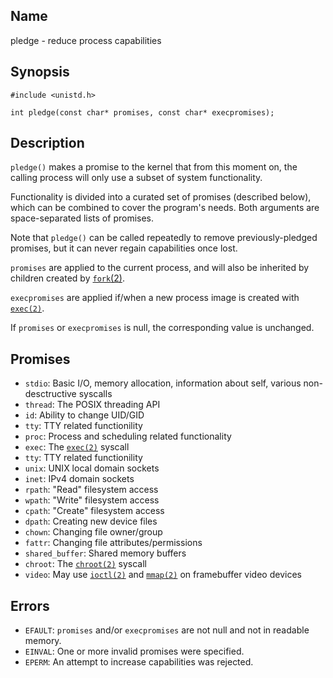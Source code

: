 ## Name

pledge - reduce process capabilities

## Synopsis

```**c++
#include <unistd.h>

int pledge(const char* promises, const char* execpromises);
```

## Description

`pledge()` makes a promise to the kernel that from this moment on, the calling process will only use a subset of system functionality.

Functionality is divided into a curated set of promises (described below), which can be combined to cover the program's needs. Both arguments are space-separated lists of promises.

Note that `pledge()` can be called repeatedly to remove previously-pledged promises, but it can never regain capabilities once lost.

`promises` are applied to the current process, and will also be inherited by children created by [`fork`(2)](fork.md).

`execpromises` are applied if/when a new process image is created with [`exec(2)`](exec.md).

If `promises` or `execpromises` is null, the corresponding value is unchanged.

## Promises

* `stdio`: Basic I/O, memory allocation, information about self, various non-desctructive syscalls
* `thread`: The POSIX threading API
* `id`: Ability to change UID/GID
* `tty`: TTY related functionility
* `proc`: Process and scheduling related functionality
* `exec`: The [`exec(2)`](exec.md) syscall
* `tty`: TTY related functionility
* `unix`: UNIX local domain sockets
* `inet`: IPv4 domain sockets
* `rpath`: "Read" filesystem access
* `wpath`: "Write" filesystem access
* `cpath`: "Create" filesystem access
* `dpath`: Creating new device files
* `chown`: Changing file owner/group
* `fattr`: Changing file attributes/permissions
* `shared_buffer`: Shared memory buffers
* `chroot`: The [`chroot(2)`](chroot.md) syscall
* `video`: May use [`ioctl(2)`](ioctl.md) and [`mmap(2)`](mmap.md) on framebuffer video devices

## Errors

* `EFAULT`: `promises` and/or `execpromises` are not null and not in readable memory.
* `EINVAL`: One or more invalid promises were specified.
* `EPERM`: An attempt to increase capabilities was rejected.
